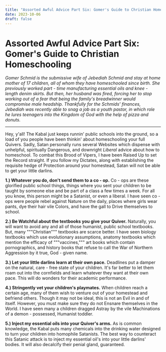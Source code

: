```yaml
---
title: "Assorted Awful Advice Part Six: Gomer's Guide to Christian Homeschooling"
date: 2023-10-06
draft: false
---
```

# Assorted Awful Advice Part Six: Gomer's Guide to Christian Homeschooling

*Gomer Schmid is the submissive wife of Jebediah Schmid and stay at home mother of 17 children, all of whom they have homeschooled since birth. She previously worked part - time manufacturing essential oils and knee - length denim skirts. But then, her husband was fired, forcing her to stop working out of a fear that being the family's breadwinner would compromise male headship. Thankfully for the Schmids' finances, Jebediah was recently able to snag a job as a youth pastor, in which role he lures teenagers into the Kingdom of God with the help of pizza and donuts.*

---

Hey, y'all! The Kabal just keeps runnin' public schools into the ground, so a load of you people have been thinkin' about homeschooling your full Quivers. Sadly, Satan personally runs several Websites which dispense with unhelpful, spiritually Dangerous, and downright *Liberal* advice about how to homeschool. To combat this Brood of Vipers, I have been Raised Up to set the Record straight. If you follow my Dictates, along with establishing the requisite hedge of Protection around your homestead, Satan will not be able to get your little darlins.

**1.) Whatever you do, don't send them to a co - op.** Co - ops are these glorified public school things, things where you sent your children to be taught by someone else and be part of a class a few times a week. For all you know, this person might be a Satanist, or even a liberal. I have seen co - ops were people rebel against Nature on the daily, places where girls wear pants, dye their hair vile Colors, and have the gall to Drive themselves to school.

**2.) Be Watchful about the textbooks you give your Quiver.** Naturally, you will want to avoid any and all of those humanist, public school textbooks. But, many """Christian""" textbooks are scarce better. I have seen biology textbooks which use evolutionary assumptions, anatomy textbooks which mention the efficacy of """vaccines,""" art books which contain pornographics, and history books that refuse to call the War of Northern Aggression by it true, God - given name. 

**3.) Let your little darlins learn at their own pace.** Deadlines put a damper on the natural, care - free state of your children. It's far better to let them roam out into the cornfields and learn whatever they want at their own pace. This will do wonders for their academic performance.

**4.) Stringently vet your children's playmates.** When children reach a certain age, many of them wish to venture out of your homestead and befriend others. Though it may not be ideal, this is not an Evil in and of itself. However, you must make sure they do not Ensnare themselves in the World. I have seen many a children dragged Astray by the vile Machinations of a demon - possessed, Humanist toddler. 

**5.) Inject my essential oils into your Quiver's arms.** As is common knowledge, the Kabal puts many chemicals into the drinking water designed to turn your children into homophile Satanists. The best way to counteract this Satanic attack is to inject my essential oil's into your little darlins' bodies. It will also decalcify their penial gland, guaranteed.
